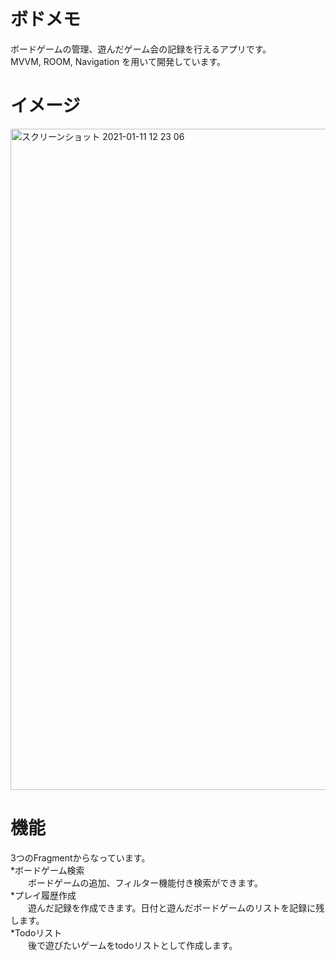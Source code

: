 # ボドメモ
ボードゲームの管理、遊んだゲーム会の記録を行えるアプリです。<br>
MVVM, ROOM, Navigation を用いて開発しています。

# イメージ
<img width="1058" alt="スクリーンショット 2021-01-11 12 23 06" src="https://user-images.githubusercontent.com/64339483/110243276-037c4180-7f9d-11eb-844b-f0e6b95ab1d9.png">

# 機能

3つのFragmentからなっています。  
*ボードゲーム検索    
  　　ボードゲームの追加、フィルター機能付き検索ができます。  
*プレイ履歴作成  
  　　遊んだ記録を作成できます。日付と遊んだボードゲームのリストを記録に残します。  
*Todoリスト  
  　　後で遊びたいゲームをtodoリストとして作成します。
